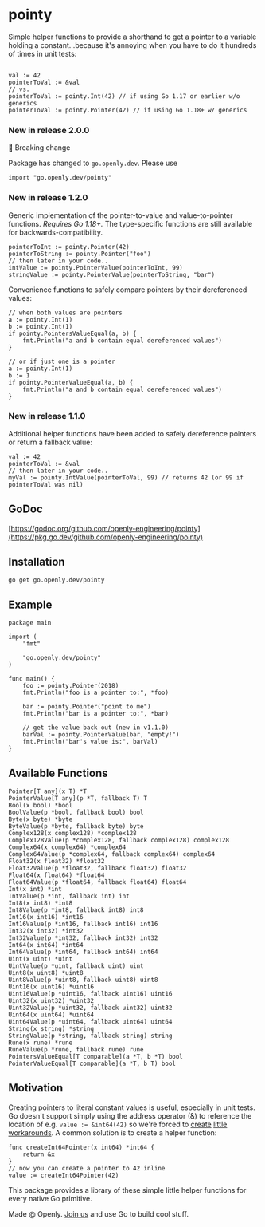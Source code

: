 # pointy

Simple helper functions to provide a shorthand to get a pointer to a variable holding a constant...because it's annoying when you have to do it hundreds of times in unit tests:

```golang

val := 42
pointerToVal := &val
// vs.
pointerToVal := pointy.Int(42) // if using Go 1.17 or earlier w/o generics
pointerToVal := pointy.Pointer(42) // if using Go 1.18+ w/ generics
```

### New in release 2.0.0

🚨 Breaking change

Package has changed to `go.openly.dev`. Please use 
```
import "go.openly.dev/pointy"
```

### New in release 1.2.0

Generic implementation of the pointer-to-value and value-to-pointer functions. *Requires Go 1.18+.*
The type-specific functions are still available for backwards-compatibility. 

```golang
pointerToInt := pointy.Pointer(42) 
pointerToString := pointy.Pointer("foo") 
// then later in your code..
intValue := pointy.PointerValue(pointerToInt, 99) 
stringValue := pointy.PointerValue(pointerToString, "bar") 
```

Convenience functions to safely compare pointers by their dereferenced values:

```golang
// when both values are pointers
a := pointy.Int(1)
b := pointy.Int(1)
if pointy.PointersValueEqual(a, b) {
	fmt.Println("a and b contain equal dereferenced values")
}

// or if just one is a pointer
a := pointy.Int(1)
b := 1
if pointy.PointerValueEqual(a, b) {
	fmt.Println("a and b contain equal dereferenced values")
}
```

### New in release 1.1.0

Additional helper functions have been added to safely dereference pointers
or return a fallback value:

```golang
val := 42
pointerToVal := &val
// then later in your code..
myVal := pointy.IntValue(pointerToVal, 99) // returns 42 (or 99 if pointerToVal was nil)
```

## GoDoc

[https://godoc.org/github.com/openly-engineering/pointy](https://pkg.go.dev/github.com/openly-engineering/pointy)

## Installation

`go get go.openly.dev/pointy`

## Example

```golang
package main

import (
	"fmt"

	"go.openly.dev/pointy"
)

func main() {
	foo := pointy.Pointer(2018)
	fmt.Println("foo is a pointer to:", *foo)

	bar := pointy.Pointer("point to me")
	fmt.Println("bar is a pointer to:", *bar)

	// get the value back out (new in v1.1.0)
	barVal := pointy.PointerValue(bar, "empty!")
	fmt.Println("bar's value is:", barVal)
}
```

## Available Functions

`Pointer[T any](x T) *T`  
`PointerValue[T any](p *T, fallback T) T`  
`Bool(x bool) *bool`  
`BoolValue(p *bool, fallback bool) bool`  
`Byte(x byte) *byte`  
`ByteValue(p *byte, fallback byte) byte`  
`Complex128(x complex128) *complex128`  
`Complex128Value(p *complex128, fallback complex128) complex128`  
`Complex64(x complex64) *complex64`  
`Complex64Value(p *complex64, fallback complex64) complex64`  
`Float32(x float32) *float32`  
`Float32Value(p *float32, fallback float32) float32`  
`Float64(x float64) *float64`  
`Float64Value(p *float64, fallback float64) float64`  
`Int(x int) *int`  
`IntValue(p *int, fallback int) int`  
`Int8(x int8) *int8`  
`Int8Value(p *int8, fallback int8) int8`  
`Int16(x int16) *int16`  
`Int16Value(p *int16, fallback int16) int16`  
`Int32(x int32) *int32`  
`Int32Value(p *int32, fallback int32) int32`  
`Int64(x int64) *int64`  
`Int64Value(p *int64, fallback int64) int64`  
`Uint(x uint) *uint`  
`UintValue(p *uint, fallback uint) uint`  
`Uint8(x uint8) *uint8`  
`Uint8Value(p *uint8, fallback uint8) uint8`  
`Uint16(x uint16) *uint16`  
`Uint16Value(p *uint16, fallback uint16) uint16`  
`Uint32(x uint32) *uint32`  
`Uint32Value(p *uint32, fallback uint32) uint32`  
`Uint64(x uint64) *uint64`  
`Uint64Value(p *uint64, fallback uint64) uint64`  
`String(x string) *string`  
`StringValue(p *string, fallback string) string`  
`Rune(x rune) *rune`  
`RuneValue(p *rune, fallback rune) rune`  
`PointersValueEqual[T comparable](a *T, b *T) bool`  
`PointerValueEqual[T comparable](a *T, b T) bool`  
## Motivation

Creating pointers to literal constant values is useful, especially in unit tests. Go doesn't support simply using the address operator (&) to reference the location of e.g. `value := &int64(42)` so we're forced to [create](https://stackoverflow.com/questions/35146286/find-address-of-constant-in-go/35146856#35146856) [little](https://stackoverflow.com/questions/34197248/how-can-i-store-reference-to-the-result-of-an-operation-in-go/34197367#34197367) [workarounds](https://stackoverflow.com/questions/30716354/how-do-i-do-a-literal-int64-in-go/30716481#30716481). A common solution is to create a helper function:

```golang
func createInt64Pointer(x int64) *int64 {
    return &x
}
// now you can create a pointer to 42 inline
value := createInt64Pointer(42)
```

This package provides a library of these simple little helper functions for every native Go primitive.

Made @ Openly. [Join us](https://careers.openly.com/) and use Go to build cool stuff.

